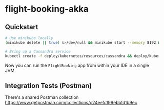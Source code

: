 # flight-booking-akka

## Quickstart

```sh
# Use minikube locally
(minikube delete || true) &>/dev/null && minikube start --memory 8192 && eval $(minikube docker-env)

# Bring up a Cassandra service
kubectl create -f deploy/kubernetes/resources/cassandra && deploy/kubernetes/scripts/kubectl-wait-for-pods && kubectl exec cassandra-0 -- nodetool status
```

Now you can run the `FlightBooking` app from within your IDE in a single JVM.

## Integration Tests (Postman)

There's a shared Postman collection https://www.getpostman.com/collections/c24eefc199ebbfd1b9ec